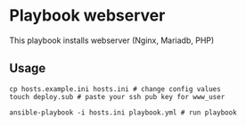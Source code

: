 # Playbook webserver

This playbook installs webserver (Nginx, Mariadb, PHP)

## Usage

```shell
cp hosts.example.ini hosts.ini # change config values
touch deploy.sub # paste your ssh pub key for www_user

ansible-playbook -i hosts.ini playbook.yml # run playbook
```
